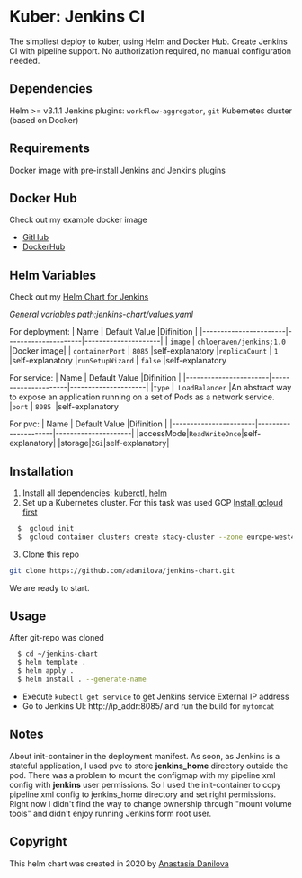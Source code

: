 Kuber: Jenkins CI
=====================
The simpliest deploy to kuber, using Helm and Docker Hub. Create Jenkins CI with pipeline support. No authorization required, no manual configuration needed.

Dependencies
---------------
Helm >= v3.1.1
Jenkins plugins: `workflow-aggregator`, `git`
Kubernetes cluster (based on Docker)

Requirements
---------------
Docker image with pre-install Jenkins and Jenkins plugins
  
Docker Hub
---------------
Check out my example docker image
- [GitHub](https://github.com/adanilova/jenkins-image)
- [DockerHub](https://hub.docker.com/repository/docker/chloeraven/jenkins)

Helm Variables
---------------
Check out my [Helm Chart for Jenkins](https://github.com/adanilova/jenkins-chart)

*General variables*
*path:jenkins-chart/values.yaml*

For deployment:
| Name              | Default Value       |Difinition   |
|-----------------------|---------------------|---------------------|
| `image` | `chloeraven/jenkins:1.0` |Docker image|
| `containerPort` | `8085` |self-explanatory
|`replicaCount` | `1` |self-explanatory
|`runSetupWizard` | `false` |self-explanatory

For service:
| Name              | Default Value       |Difinition   |
|-----------------------|---------------------|---------------------|
|`type` |` LoadBalancer` |An abstract way to expose an application running on a set of Pods as a network service.
|`port` | `8085 `|self-explanatory

For pvc:
| Name              | Default Value       |Difinition   |
|-----------------------|---------------------|---------------------|
|accessMode|`ReadWriteOnce`|self-explanatory|
|storage|`2Gi`|self-explanatory|

Installation
---------------
1) Install all dependencies: [kuberctl](https://kubernetes.io/docs/tasks/tools/install-kubectl/), [helm](https://helm.sh/docs/intro/install/)
2) Set up a Kubernetes cluster. For this task was used GCP
[Install gcloud first](https://cloud.google.com/sdk/docs/quickstart-macos)
```sh
  $  gcloud init
  $  gcloud container clusters create stacy-cluster --zone europe-west4-a
```
3) Clone this repo 
```sh
git clone https://github.com/adanilova/jenkins-chart.git
```

We are ready to start.

Usage
---------------
After git-repo was cloned
```sh
  $ cd ~/jenkins-chart
  $ helm template .
  $ helm apply .
  $ helm install . --generate-name
```

* Execute `kubectl get service` to get Jenkins service External IP address
* Go to Jenkins UI: http://ip_addr:8085/ and run the build for `mytomcat`

Notes
---------------
About init-container in the deployment manifest.
As soon, as Jenkins is a stateful application, I used pvc to store **jenkins_home** directory outside the pod. There was a problem to mount the configmap with my pipeline xml config with **jenkins** user permissions. So I used the init-container to copy pipeline xml config to jenkins_home directory and set right permissions. Right now I didn't find the way to change ownership through "mount volume tools" and didn't enjoy running Jenkins form root user.

Copyright
---------------
This helm chart was created in 2020 by [Anastasia Danilova](https://www.linkedin.com/in/anastasia-danilova-1b7966101/)
